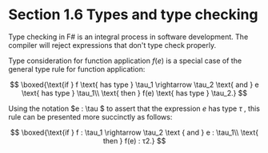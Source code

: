 ﻿# Section 1.6  Types and type checking

Type checking in F# is an integral process in software development. The compiler will reject expressions that don't type check properly.

Type consideration for function application $f(e)$ is a special case of the general type rule for function application:

$$
\boxed{\text{if } f \text{ has type } \tau_1 \rightarrow \tau_2 \text{ and } e \text{ has type } \tau_1\\
 \text{ then } f(e) \text{ has type } \tau_2.}
$$

Using the notation $e : \tau $ to assert that the expression $e$ has type $\tau$ , this rule can be
presented more succinctly as follows:

$$
\boxed{\text{if } f : \tau_1 \rightarrow \tau_2 \text { and } e : \tau_1\\
\text{ then } f(e) : τ2.}
$$
